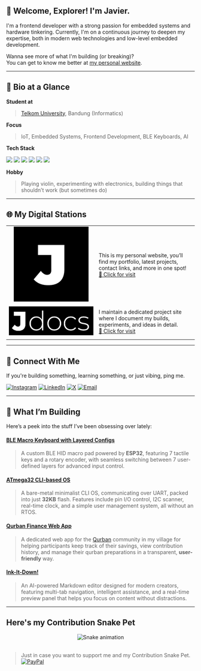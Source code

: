 ## 🧭 Welcome, Explorer! I'm Javier.

I'm a frontend developer with a strong passion for embedded systems and hardware tinkering. Currently, I'm on a continuous journey to deepen my expertise, both in modern web technologies and low-level embedded development.

Wanna see more of what I'm building (or breaking)?  
You can get to know me better at [my personal website](https://javierrayhan.my.id).


---

## 📌 Bio at a Glance

**Student at** 
> [Telkom University](https://telkomuniversity.ac.id), Bandung (Informatics)

**Focus**  
> IoT, Embedded Systems, Frontend Development, BLE Keyboards, AI

**Tech Stack**  
<p align="left">
  <img src="https://img.shields.io/badge/C++-%2300599C.svg?style=for-the-badge&logo=c%2B%2B&logoColor=white" />
  <img src="https://img.shields.io/badge/Python-%2314354C.svg?style=for-the-badge&logo=python&logoColor=white" />
  <img src="https://img.shields.io/badge/Arduino-00979D?style=for-the-badge&logo=Arduino&logoColor=white" />
  <img src="https://img.shields.io/badge/PlatformIO-%23222.svg?style=for-the-badge&logo=platformio&logoColor=%23f5822a" />
  <img src="https://img.shields.io/badge/HTML5-%23E34F26.svg?style=for-the-badge&logo=html5&logoColor=white" />
  <img src="https://img.shields.io/badge/CSS3-%231572B6.svg?style=for-the-badge&logo=css3&logoColor=white" />
</p>

**Hobby**  
> Playing violin, experimenting with electronics, building things that shouldn’t work (but sometimes do)

---

## 🌐 My Digital Stations


| | |
|----------------------|-------------------------------------------------------------------------------------------|
| <div align="center">![PORTOFOLIO](image/porto.jpg)</div>| This is my personal website, you’ll find my portfolio, latest projects, contact links, and more in one spot!</br> [🔗 Click for visit](https://javierrayhan.my.id) |
| ![DOCUMENTATION](image/jdocs.svg)| I maintain a dedicated project site where I document my builds, experiments, and ideas in detail.</br> [🔗 Click for visit](https://docs.javierrayhan.my.id) |

---

## 🤝 Connect With Me

If you're building something, learning something, or just vibing, ping me.

[![Instagram](https://img.shields.io/badge/Instagram-%23E4405F.svg?logo=Instagram&logoColor=white)](https://instagram.com/zv.cpp) [![LinkedIn](https://img.shields.io/badge/LinkedIn-%230077B5.svg?logo=linkedin&logoColor=white)](https://linkedin.com/in/javierrayhan28) [![X](https://img.shields.io/badge/X-black.svg?logo=X&logoColor=white)](https://x.com/zavieray_) [![Email](https://img.shields.io/badge/Email-D14836?logo=gmail&logoColor=white)](mailto:javrayhan2006@gmail.com)

---

## 🧰 What I’m Building

Here’s a peek into the stuff I’ve been obsessing over lately:
<br>

#### [BLE Macro Keyboard with Layered Configs](https://github.com/javierrayhan/kato-macro-esp32)
> A custom BLE HID macro pad powered by **ESP32**, featuring 7 tactile keys and a rotary encoder, with seamless switching between 7 user-defined layers for advanced input control.

#### [ATmega32 CLI-based OS](https://github.com/javierrayhan/elena_cli-os)
> A bare-metal minimalist CLI OS, communicating over UART, packed into just **32KB** flash. Features include pin I/O control, I2C scanner, real-time clock, and a simple user management system, all without an RTOS.

#### [Qurban Finance Web App](https://github.com/javierrayhan/qurbanin-alhuda)
> A dedicated web app for the [Qurban](https://en.wikipedia.org/wiki/Udhiyah) community in my village for helping participants keep track of their savings, view contribution history, and manage their qurban preparations in a transparent, **user-friendly** way.

#### [Ink-It-Down!](https://inkitdown.javierrayhan.my.id)
> An AI-powered Markdown editor designed for modern creators, featuring multi-tab navigation, intelligent assistance, and a real-time preview panel that helps you focus on content without distractions.
---
## Here's my Contribution Snake Pet 
<div align="center">
  <img src="https://raw.githubusercontent.com/javierrayhan/javierrayhan/output/snake.svg" alt="Snake animation" />
</div></br>

> Just in case you want to support me and my Contribution Snake Pet.</br>
[![PayPal](https://img.shields.io/badge/Donate-PayPal-00457C?style=for-the-badge&logo=paypal&logoColor=white)](https://paypal.me/JavierRayhan)
